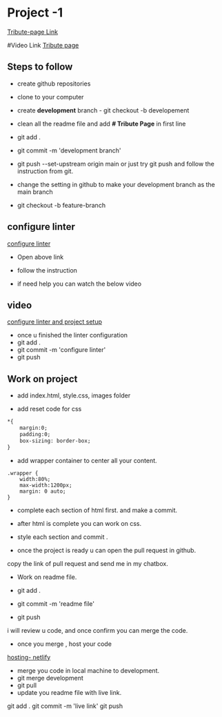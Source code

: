 # Project -1
[Tribute-page Link](https://tribute-page.freecodecamp.rocks/)

#Video Link
[Tribute page](https://youtu.be/iBsu7Muyptw)

## Steps to follow
- create github repositories
- clone to your computer
- create **development** branch - git checkout -b developement
- clean all the readme file and add **# Tribute Page** in first line
- git add .
- git commit -m 'development branch'
- git push --set-upstream origin main
or just try git push and follow the instruction from git.

- change the setting in github to make your development branch as the main branch

- git checkout -b feature-branch

## configure linter
[configure linter](https://github.com/microverseinc/linters-config/tree/master/html-css)

- Open above link
- follow the instruction

- if need help you can watch the below video 

## video

[configure linter and project setup](https://www.youtube.com/watch?v=qbhTKsPjZpg)

- once u finished the linter configuration 
- git add .
- git commit -m 'configure linter'
- git push

## Work on project

- add index.html, style.css, images folder

- add reset code for css

```html
*{
    margin:0;
    padding:0;
    box-sizing: border-box;
}

```

- add wrapper container to center all your content.

```
.wrapper {
    width:80%;
    max-width:1200px;
    margin: 0 auto;
}
```

- complete each section of html first. and make a commit.

- after html is complete you can work on css.
- style each section and commit .

- once the project is ready u can open the pull request in github.

copy the link of pull request and send me in my chatbox.

- Work on readme file.

- git add .
- git commit -m 'readme file'
- git push

i will review u code, and once confirm you can merge the code.

- once you merge , host your code

[hosting- netlify](https://www.netlify.com/)

- merge you code in local machine to development.
- git merge development
- git pull
- update you readme file with live link.

git add .
git commit -m 'live link'
git push
